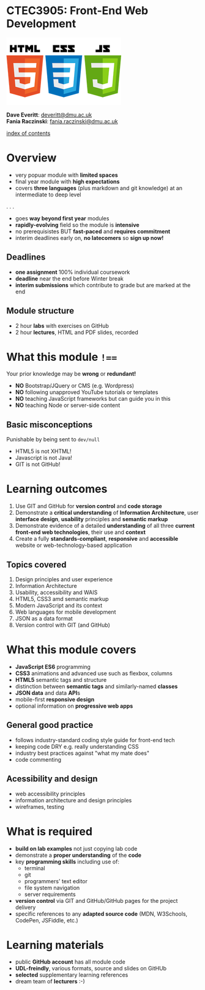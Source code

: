 # CTEC3905: Front-End Web Development

!["HTML, CSS and JavaScript logo"](images/html-css-js-500.png)

**Dave Everitt**: deveritt@dmu.ac.uk  
**Fania Raczinski**: fania.raczinski@dmu.ac.uk

[index of contents](contents/)

# Overview

- very popuar module with **limited spaces**
- final year module with **high expectations**
- covers **three languages** (plus markdown and git knowledge) at an intermediate to deep level

. . .

- goes **way beyond first year** modules
- **rapidly-evolving** field so the module is **intensive**
- no prerequisistes BUT **fast-paced** and **requires commitment**
- interim deadlines early on, **no latecomers** so **sign up now!**

## Deadlines

- **one assignment** 100% individual coursework
- **deadline** near the end before Winter break
- **interim submissions** which contribute to grade but are marked at the end

## Module structure

- 2 hour **labs** with exercises on GitHub
- 2 hour **lectures**, HTML and PDF slides, recorded

# What this module `!==`

Your prior knowledge may be **wrong** or **redundant!**

- **NO** Bootstrap/JQuery or CMS (e.g. Wordpress)
- **NO** following unapproved YouTube tutorials or templates
- **NO** teaching JavaScript frameworks but can guide you in this
- **NO** teaching Node or server-side content

## Basic misconceptions

Punishable by being sent to `dev/null`

- HTML5 is not XHTML!
- Javascript is not Java!
- GIT is not GitHub!

# Learning outcomes

1. Use GIT and GitHub for **version control** and **code storage**
2. Demonstrate a **critical understanding** of **Information Architecture**, user **interface design**, **usability** principles and **semantic markup**
3. Demonstrate evidence of a detailed **understanding** of all three **current front-end web technologies**, their use and **context**
4. Create a fully **standards-compliant**, **responsive** and **accessible** website or web-technology-based application

## Topics covered

1.	Design principles and user experience
2.	Information Architecture
3.	Usability, accessibility and WAIS
4.	HTML5, CSS3 amd semantic markup
5.	Modern JavaScript and its context
6.	Web languages for mobile development
7.	JSON as a data format
8.	Version control with GIT (and GitHub)


# What this module covers

- **JavaScript ES6** programming
- **CSS3** animations and advanced use such as flexbox, columns
- **HTML5** semantic tags and structure
- distinction between **semantic tags** and similarly-named **classes**
- **JSON data** and data **API**s
- mobile-first **responsive design**
- optional information on **progressive web apps**

## General good practice
- follows industry-standard coding style guide for front-end tech
- keeping code DRY e.g. really understanding CSS
- industry best practices against "what my mate does"
- code commenting

## Acessibility and design

- web accessibility principles
- information architecture and design principles
- wireframes, testing


# What is required

- **build on lab examples** not just copying lab code
- demonstrate a **proper understanding** of the **code**
- key **programming skills** including use of:
    - terminal
    - git
    - programmers' text editor
    - file system navigation
    - server requirements
- **version control** via GIT and GitHub/GitHub pages for the project delivery
- specific references to any **adapted source code** (MDN, W3Schools, CodePen, JSFiddle, etc.)

# Learning materials

- public **GitHub account** has all module code
- **UDL-freindly**, various formats, source and slides on GitHUb
- **selected** supplementary learning references
- dream team of **lecturers** :-)

